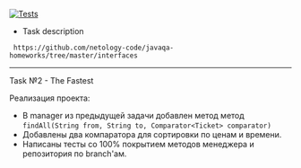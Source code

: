 [![Tests](https://github.com/ValeriaBorisova/Radioman/actions/workflows/maven.yml/badge.svg)](https://github.com/ValeriaBorisova/Radioman/actions/workflows/maven.yml)

* Task description 

``` https://github.com/netology-code/javaqa-homeworks/tree/master/interfaces```

________

Task №2 - The Fastest

Реализация проекта:

* В manager из предыдущей задачи добавлен метод метод ```findAll(String from, String to, Comparator<Ticket> comparator)```
* Добавлены два компаратора для сортировки по ценам и времени.
* Написаны тесты со 100% покрытием методов менеджера и репозитория по branch'ам.
